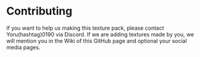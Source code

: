 # Contributing

If you want to help us making this texture pack, please contact Yoru(hashtag)0190 via Discord.
If we are adding textures made by you, we will mention you in the Wiki of this GitHub page and optional your social media pages.
